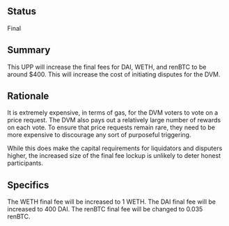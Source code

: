 ## Status

Final

## Summary

This UPP will increase the final fees for DAI, WETH, and renBTC to be around $400. This will increase the cost of initiating disputes for the DVM.

## Rationale

It is extremely expensive, in terms of gas, for the DVM voters to vote on a price request. The DVM also pays out a relatively large number of rewards on each vote.
To ensure that price requests remain rare, they need to be more expensive to discourage any sort of purposeful triggering.

While this does make the capital requirements for liquidators and disputers higher, the increased size of the final fee lockup is unlikely to deter honest participants.

## Specifics

The WETH final fee will be increased to 1 WETH.
The DAI final fee will be increased to 400 DAI.
The renBTC final fee will be changed to 0.035 renBTC.
